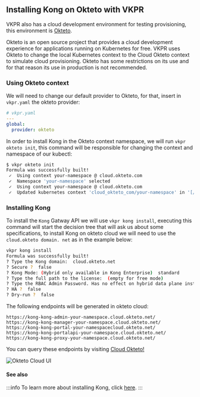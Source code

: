## Installing Kong on Okteto with VKPR


VKPR also has a cloud development environment for testing provisioning, this environment is [Okteto](https://www.okteto.com/).

Okteto is an open source project that provides a cloud development experience for applications running on Kubernetes for free. VKPR uses Okteto to change the local Kubernetes context to the Cloud Okteto context to simulate cloud provisioning. Okteto has some restrictions on its use and for that reason its use in production is not recommended.


### Using Okteto context

We will need to change our default provider to Okteto, for that, insert in `vkpr.yaml` the okteto provider:

```yaml
# vkpr.yaml
---
global:
  provider: okteto
```

In order to install Kong in the Okteto context namespace, we will run `vkpr okteto init`, this command will be responsible for changing the context and namespace of our kubectl:

```sh
$ vkpr okteto init
Formula was successfully built!
 ✓  Using context your-namespace @ cloud.okteto.com
 ✓  Namespace 'your-namespace' selected
 ✓  Using context your-namespace @ cloud.okteto.com
 ✓  Updated kubernetes context 'cloud_okteto_com/your-namespace' in '[/home/user/.kube/config]'
```

### Installing Kong

To install the `Kong` Gatway API we will use `vkpr kong install`, executing this command will start the decision tree that will ask us about some specifications, to install Kong on okteto cloud we will need to use the `cloud.okteto domain. net` as in the example below:

```sh
vkpr kong install
Formula was successfully built!
? Type the Kong domain:  cloud.okteto.net
? Secure ?  false
? Kong Mode: (Hybrid only available in Kong Enterprise)  standard
? Type the full path to the license:  (empty for free mode)
? Type the RBAC Admin Password. Has no effect on hybrid data plane installations:  vkpr123
? HA ?  false
? Dry-run ?  false
```

The following endpoints will be generated in okteto cloud:

```
https://kong-kong-admin-your-namespace.cloud.okteto.net/
https://kong-kong-manager-your-namespace.cloud.okteto.net/
https://kong-kong-portal-your-namespacecloud.okteto.net/
https://kong-kong-portalapi-your-namespace.cloud.okteto.net/
https://kong-kong-proxy-your-namespace.cloud.okteto.net/
```
You can query these endpoints by visiting [Cloud Okteto!](https://cloud.okteto.com/)

![Okteto Cloud UI](/img/cloud-dev/okteto.png)

#### See also
:::info
 To learn more about installing Kong, click [here](/docs/commands/kong/install).
:::